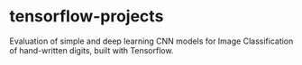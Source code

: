 # tensorflow-projects
Evaluation of simple and deep learning CNN models for Image Classification of hand-written digits, built
with Tensorflow.
